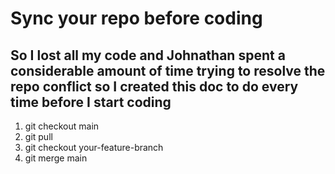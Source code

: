 # Sync your repo before coding

## So I lost all my code and Johnathan spent a considerable amount of time trying to resolve the repo conflict so I created this doc to do every time before I start coding

1. git checkout main
2. git pull
3. git checkout your-feature-branch
4. git merge main
